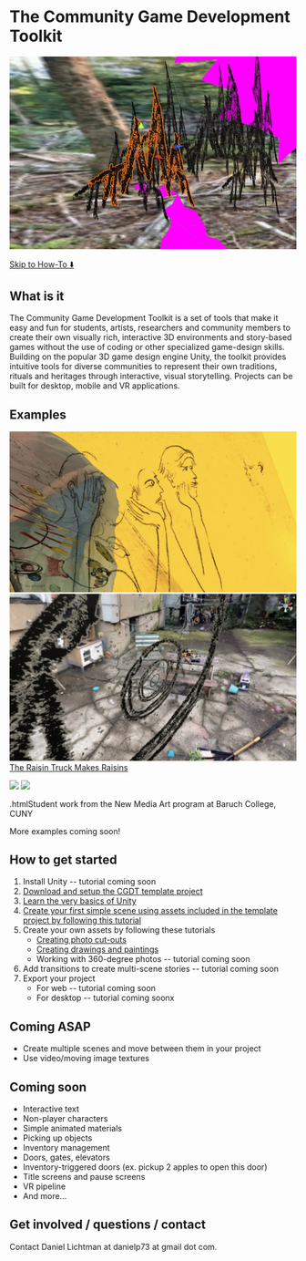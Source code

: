 # The Community Game Development Toolkit

![](images/toolkit.jpg)

[Skip to How-To ⬇️](#howto)

## What is it
The Community Game Development Toolkit is a set of tools that make it easy and fun for students, artists, researchers and community members to create their own visually rich, interactive 3D environments and story-based games without the use of coding or other specialized game-design skills. Building on the popular 3D game design engine Unity, the toolkit provides intuitive tools for diverse communities to represent their own traditions, rituals and heritages through interactive, visual storytelling. Projects can be built for desktop, mobile and VR applications.

## Examples
![](images/rt-yellow.jpg)
![](images/rt-circles.jpg)
[The Raisin Truck Makes Raisins](https://www.daniellichtman.com/raisintruck/)

![](https://www.daniellichtman.com/mount-holyoke/images/student0.jpeg)
![](https://www.daniellichtman.com/toolkit/images/student1.jpeg)

.htmlStudent work from the New Media Art program at Baruch College, CUNY

More examples coming soon!

<a name="howto"></a>


## How to get started 
1. Install Unity -- tutorial coming soon
2. [Download and setup the CGDT template project](CreatingAProject.html)
3. [Learn the very basics of Unity](NavigatingTheUnityInterface.html)
3. [Create your first simple scene using assets included in the template project by following this tutorial](Tutorial-Using-Example-Assets.html)
4. Create your own assets by following these tutorials
	- [Creating photo cut-outs](CreatingArtwork-Photos.html)
	- [Creating drawings and paintings](CreatingArtwork-Drawings.html)
	- Working with 360-degree photos -- tutorial coming soon
5. Add transitions to create multi-scene stories -- tutorial coming soon
6. Export your project
	- For web -- tutorial coming soon
	- For desktop -- tutorial coming soonx

## Coming ASAP
* Create multiple scenes and move between them in your project
* Use video/moving image textures

## Coming soon
* Interactive text
* Non-player characters
* Simple animated materials
* Picking up objects
* Inventory management
* Doors, gates, elevators
* Inventory-triggered doors (ex. pickup 2 apples to open this door)
* Title screens and pause screens
* VR pipeline  
* And more...

## Get involved / questions / contact
Contact Daniel Lichtman at danielp73 at gmail dot com.
 

